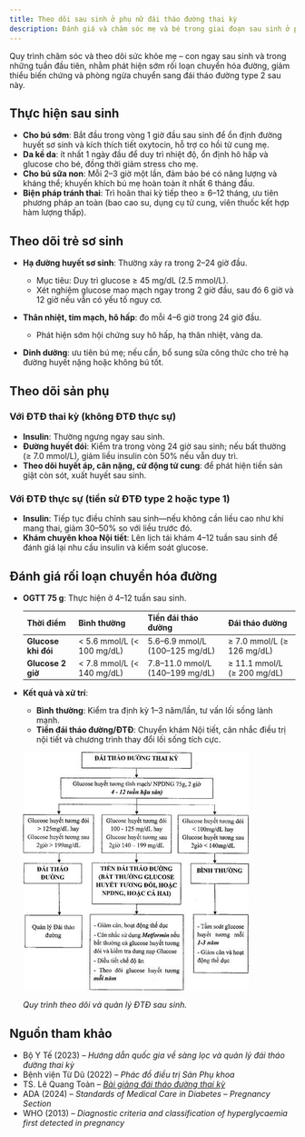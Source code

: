 ```yaml
---
title: Theo dõi sau sinh ở phụ nữ đái tháo đường thai kỳ
description: Đánh giá và chăm sóc mẹ và bé trong giai đoạn sau sinh ở phụ nữ từng bị đái tháo đường thai kỳ.
---
```


Quy trình chăm sóc và theo dõi sức khỏe mẹ – con ngay sau sinh và trong những tuần đầu tiên, nhằm phát hiện sớm rối loạn chuyển hóa đường, giảm thiểu biến chứng và phòng ngừa chuyển sang đái tháo đường type 2 sau này.

## Thực hiện sau sinh

- **Cho bú sớm**: Bắt đầu trong vòng 1 giờ đầu sau sinh để ổn định đường huyết sơ sinh và kích thích tiết oxytocin, hỗ trợ co hồi tử cung mẹ.
- **Da kề da**: ít nhất 1 ngày đầu để duy trì nhiệt độ, ổn định hô hấp và glucose cho bé, đồng thời giảm stress cho mẹ.
- **Cho bú sữa non**: Mỗi 2–3 giờ một lần, đảm bảo bé có năng lượng và kháng thể; khuyến khích bú mẹ hoàn toàn ít nhất 6 tháng đầu.
- **Biện pháp tránh thai**: Trì hoãn thai kỳ tiếp theo ≥ 6–12 tháng, ưu tiên phương pháp an toàn (bao cao su, dụng cụ tử cung, viên thuốc kết hợp hàm lượng thấp).

## Theo dõi trẻ sơ sinh

- **Hạ đường huyết sơ sinh**: Thường xảy ra trong 2–24 giờ đầu.

  - Mục tiêu: Duy trì glucose ≥ 45 mg/dL (2.5 mmol/L).
  - Xét nghiệm glucose mao mạch ngay trong 2 giờ đầu, sau đó 6 giờ và 12 giờ nếu vẫn có yếu tố nguy cơ.

- **Thân nhiệt, tim mạch, hô hấp**: đo mỗi 4–6 giờ trong 24 giờ đầu.

  - Phát hiện sớm hội chứng suy hô hấp, hạ thân nhiệt, vàng da.

- **Dinh dưỡng**: ưu tiên bú mẹ; nếu cần, bổ sung sữa công thức cho trẻ hạ đường huyết nặng hoặc không bú tốt.

## Theo dõi sản phụ

### Với ĐTĐ thai kỳ (không ĐTĐ thực sự)

- **Insulin**: Thường ngưng ngay sau sinh.
- **Đường huyết đói**: Kiểm tra trong vòng 24 giờ sau sinh; nếu bất thường (≥ 7.0 mmol/L), giảm liều insulin còn 50% nếu vẫn duy trì.
- **Theo dõi huyết áp, cân nặng, cử động tử cung**: để phát hiện tiền sản giật còn sót, xuất huyết sau sinh.

### Với ĐTĐ thực sự (tiền sử ĐTĐ type 2 hoặc type 1)

- **Insulin**: Tiếp tục điều chỉnh sau sinh—nếu không cần liều cao như khi mang thai, giảm 30–50% so với liều trước đó.
- **Khám chuyên khoa Nội tiết**: Lên lịch tái khám 4–12 tuần sau sinh để đánh giá lại nhu cầu insulin và kiểm soát glucose.

## Đánh giá rối loạn chuyển hóa đường

- **OGTT 75 g**: Thực hiện ở 4–12 tuần sau sinh.

  | **Thời điểm**       | Bình thường                | Tiền đái tháo đường             | Đái tháo đường              |
  | ------------------- | -------------------------- | ------------------------------- | --------------------------- |
  | **Glucose khi đói** | < 5.6 mmol/L (< 100 mg/dL) | 5.6–6.9 mmol/L (100–125 mg/dL)  | ≥ 7.0 mmol/L (≥ 126 mg/dL)  |
  | **Glucose 2 giờ**   | < 7.8 mmol/L (< 140 mg/dL) | 7.8–11.0 mmol/L (140–199 mg/dL) | ≥ 11.1 mmol/L (≥ 200 mg/dL) |

- **Kết quả và xử trí**:

  - **Bình thường**: Kiểm tra định kỳ 1–3 năm/lần, tư vấn lối sống lành mạnh.
  - **Tiền đái tháo đường/ĐTĐ**: Chuyển khám Nội tiết, cân nhắc điều trị nội tiết và chương trình thay đổi lối sống tích cực.

  ![Theo dõi và quản lý ĐTĐ sau sinh](./_images/theo-doi-va-quan-ly-dai-thao-duong-sau-sinh.jpg)

  _Quy trình theo dõi và quản lý ĐTĐ sau sinh._

## Nguồn tham khảo

- Bộ Y Tế (2023) – _Hướng dẫn quốc gia về sàng lọc và quản lý đái tháo đường thai kỳ_
- Bệnh viện Từ Dũ (2022) – _Phác đồ điều trị Sản Phụ khoa_
- TS. Lê Quang Toàn – [_Bài giảng đái tháo đường thai kỳ_](https://www.youtube.com/watch?v=WV4g4cJdMCo)
- ADA (2024) – _Standards of Medical Care in Diabetes – Pregnancy Section_
- WHO (2013) – _Diagnostic criteria and classification of hyperglycaemia first detected in pregnancy_
